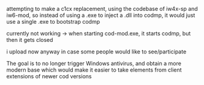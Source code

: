 attempting to make a c1cx replacement, using the codebase of iw4x-sp and iw6-mod, so instead of using a .exe to inject a .dll into codmp, it would just use a single .exe to bootstrap codmp

currently not working -> when starting cod-mod.exe, it starts codmp, but then it gets closed

i upload now anyway in case some people would like to see/participate

The goal is to no longer trigger Windows antivirus, and obtain a more modern base which would make it easier to take elements from client extensions of newer cod versions
